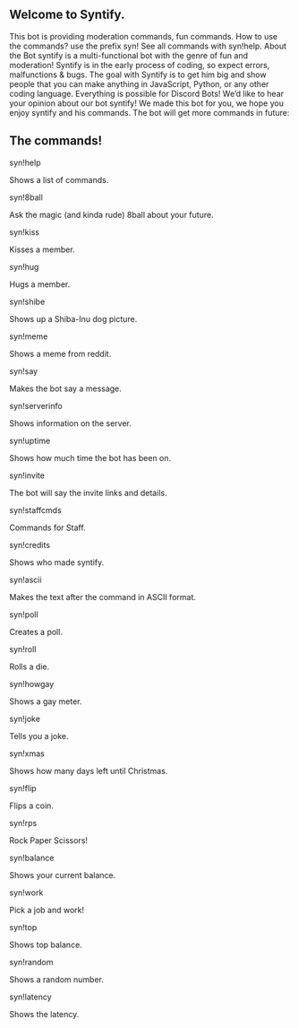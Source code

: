## Welcome to Syntify.
This bot is providing moderation commands, fun commands. 
How to use the commands? use the prefix syn!
See all commands with syn!help. 
About the Bot syntify is a multi-functional bot with the genre of fun and moderation! Syntify is in the early process of coding, so expect errors, malfunctions & bugs. 
The goal with Syntify is to get him big and show people that you can make anything in JavaScript, Python, or any other coding language. Everything is possible for Discord Bots! 
We’d like to hear your opinion about our bot syntify! 
We made this bot for you, we hope you enjoy syntify and his commands. The bot will get more commands in future:

## The commands!

syn!help

Shows a list of commands.

syn!8ball

Ask the magic (and kinda rude) 8ball about your future.

syn!kiss

Kisses a member.

syn!hug

Hugs a member.

syn!shibe

Shows up a Shiba-Inu dog picture.

syn!meme

Shows a meme from reddit.

syn!say

Makes the bot say a message.

syn!serverinfo

Shows information on the server.

syn!uptime

Shows how much time the bot has been on.

syn!invite

The bot will say the invite links and details.

syn!staffcmds

Commands for Staff.

syn!credits

Shows who made syntify.

syn!ascii

Makes the text after the command in ASCII format.

syn!poll

Creates a poll.

syn!roll

Rolls a die.

syn!howgay

Shows a gay meter.

syn!joke

Tells you a joke.

syn!xmas

Shows how many days left until Christmas.

syn!flip

Flips a coin.

syn!rps

Rock Paper Scissors!

syn!balance

Shows your current balance.

syn!work

Pick a job and work!

syn!top

Shows top balance.

syn!random

Shows a random number.

syn!latency

Shows the latency.